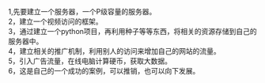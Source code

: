 1,先要建立一个服务器，一个P级容量的服务器。    
2，建立一个视频访问的框架。    
3，通过建立一个python项目，再利用种子等等东西，将相关的资源存储到自己的服务器中。        
4，建立相关的推广机制，利用别人的访问来增加自己的网站的流量。    
5，引入广告流量，在线电脑计算硬币，获取大数据。   
6，这是自己的一个成功的案例，可以推销，也可以向下发展。     
